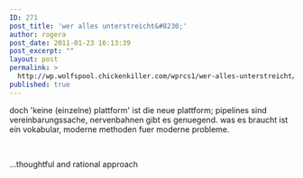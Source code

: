 ```yaml
---
ID: 271
post_title: 'wer alles unterstreicht&#8230;'
author: rogera
post_date: 2011-01-23 16:13:39
post_excerpt: ""
layout: post
permalink: >
  http://wp.wolfspool.chickenkiller.com/wprcs1/wer-alles-unterstreicht/
published: true
---
```

doch 'keine (einzelne) plattform' ist die neue plattform; pipelines sind vereinbarungssache, nervenbahnen gibt es genuegend. was es braucht ist ein vokabular, moderne methoden fuer moderne probleme.

&nbsp;

...thoughtful and rational approach